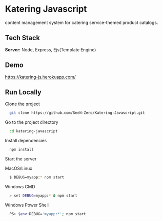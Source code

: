 
# Katering Javascript

content management system for catering service-themed product catalogs.


## Tech Stack

**Server:** Node, Express, Ejs(Template Engine)


## Demo

https://katering-js.herokuapp.com/



## Run Locally

Clone the project

```bash
  git clone https://github.com/SeeN-Zero/Katering-Javascript.git
```

Go to the project directory

```bash
  cd katering-javascript
```

Install dependencies

```bash
  npm install
```

Start the server

MacOS/Linux
```bash
  $ DEBUG=myapp:* npm start
```

Windows CMD
```bash
  > set DEBUG=myapp:* & npm start
```

Windows Power Shell
```bash
  PS> $env:DEBUG='myapp:*'; npm start
```
